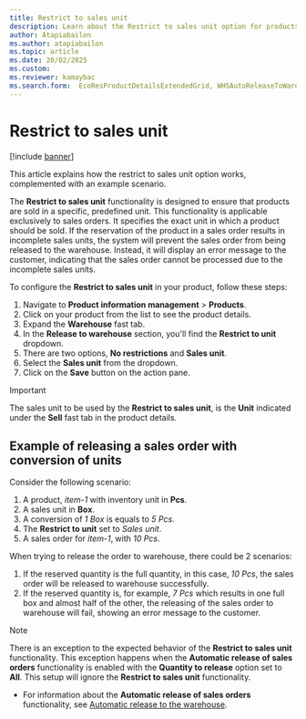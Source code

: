 ```yaml
---
title: Restrict to sales unit 
description: Learn about the Restrict to sales unit option for products
author: Atapiabailon
ms.author: atapiabailon
ms.topic: article
ms.date: 20/02/2025
ms.custom:
ms.reviewer: kamaybac
ms.search.form:  EcoResProductDetailsExtendedGrid, WHSAutoReleaseToWarehouse
---
```


# Restrict to sales unit

[!include [banner](../includes/banner.md)]

This article explains how the restrict to sales unit option works, complemented with an example scenario.

The **Restrict to sales unit** functionality is designed to ensure that products are sold in a specific, predefined unit. This functionality is applicable exclusively to sales orders. It specifies the exact unit in which a product should be sold. If the reservation of the product in a sales order results in incomplete sales units, the system will prevent the sales order from being released to the warehouse. Instead, it will display an error message to the customer, indicating that the sales order cannot be processed due to the incomplete sales units.

To configure the **Restrict to sales unit** in your product, follow these steps:

1. Navigate to **Product information management** \> **Products**.
1. Click on your product from the list to see the product details.
1. Expand the **Warehouse** fast tab.
1. In the **Release to warehouse** section, you'll find the **Restrict to unit** dropdown.
1. There are two options, **No restrictions** and **Sales unit**.
1. Select the **Sales unit** from the dropdown.
1. Click on the **Save** button on the action pane.

> [!IMPORTANT]
>
> The sales unit to be used by the **Restrict to sales unit**, is the **Unit** indicated under the **Sell** fast tab in the product details.

## Example of releasing a sales order with conversion of units
Consider the following scenario:
1. A product, *item-1* with inventory unit in **Pcs**.
1. A sales unit in **Box**.
1. A conversion of *1 Box* is equals to *5 Pcs*.
1. The **Restrict to unit** set to *Sales unit*.
1. A sales order for *item-1*, with *10 Pcs*.

When trying to release the order to warehouse, there could be 2 scenarios:
1. If the reserved quantity is the full quantity, in this case, *10 Pcs*, the sales order will be released to warehouse successfully.
1. If the reserved quantity is, for example, *7 Pcs* which results in one full box and almost half of the other, the releasing of the sales order to warehouse will fail, showing an error message to the customer.

> [!NOTE]
>
> There is an exception to the expected behavior of the **Restrict to sales unit** functionality.
> This exception happens when the **Automatic release of sales orders** functionality is enabled with the **Quantity to release** option set to **All**. This setup will ignore the **Restrict to sales unit** functionality.

- For information about the **Automatic release of sales orders** functionality, see [Automatic release to the warehouse](release-to-warehouse-process#automatic-release-to-the-warehouse).